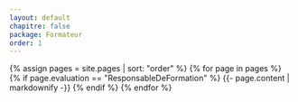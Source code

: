 ```yaml
---
layout: default
chapitre: false
package: Formateur
order: 1
---
```



{% assign pages = site.pages | sort: "order" %}
{% for page in pages %}
  {% if page.evaluation == "ResponsableDeFormation" %}
    {{- page.content | markdownify -}}
  {% endif %}
{% endfor %}

